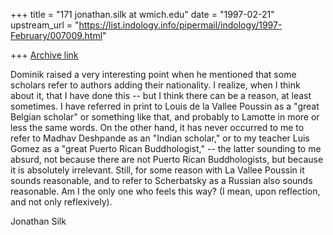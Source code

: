 +++
title = "171 jonathan.silk at wmich.edu"
date = "1997-02-21"
upstream_url = "https://list.indology.info/pipermail/indology/1997-February/007009.html"

+++
[Archive link](https://list.indology.info/pipermail/indology/1997-February/007009.html)

Dominik raised a very interesting point when he mentioned that some scholars
refer to authors adding their nationality.  I realize, when I think about it,
that I have done this -- but I think there can be a reason, at least
sometimes.  I have referred in print to Louis de la Vallee Poussin as a
"great Belgian scholar" or something like that, and probably to Lamotte in
more or less the same words. On the other hand, it has never occurred to me
to refer to Madhav Deshpande as an "Indian scholar," or to my teacher Luis
Gomez as a "great Puerto Rican Buddhologist," -- the latter sounding to me
absurd, not because there are not Puerto Rican Buddhologists, but because it
is absolutely irrelevant.  Still, for some reason with La Vallee Poussin it
sounds reasonable, and to refer to Scherbatsky as a Russian also sounds
reasonable.  Am I the only one who feels this way?  (I mean, upon reflection,
and not only reflexively).

Jonathan Silk




